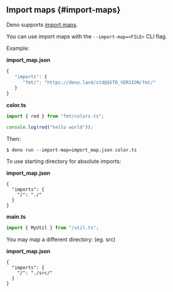 ## Import maps {#import-maps}

Deno supports [import maps](https://github.com/WICG/import-maps).

You can use import maps with the `--import-map=<FILE>` CLI flag.

Example:

**import_map.json**

```js
{
   "imports": {
      "fmt/": "https://deno.land/std@$STD_VERSION/fmt/"
   }
}
```

**color.ts**

```ts
import { red } from "fmt/colors.ts";

console.log(red("hello world"));
```

Then:

```shell
$ deno run --import-map=import_map.json color.ts
```

To use starting directory for absolute imports:

**import_map.json**

```jsonc
{
  "imports": {
    "/": "./"
  }
}
```

**main.ts**

```ts
import { MyUtil } from "/util.ts";
```

You may map a different directory: (eg. src)

**import_map.json**

```jsonc
{
  "imports": {
    "/": "./src/"
  }
}
```
